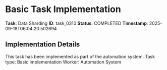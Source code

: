 # Basic Task Implementation

**Task**: Data Sharding
**ID**: task_0310
**Status**: COMPLETED
**Timestamp**: 2025-09-18T06:04:20.502694

## Implementation Details

This task has been implemented as part of the automation system.
Task type: Basic implementation
Worker: Automation System
